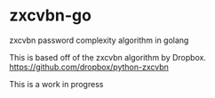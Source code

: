 # zxcvbn-go
zxcvbn password complexity algorithm in golang

This is based off of the zxcvbn algorithm by Dropbox. https://github.com/dropbox/python-zxcvbn

This is a work in progress
